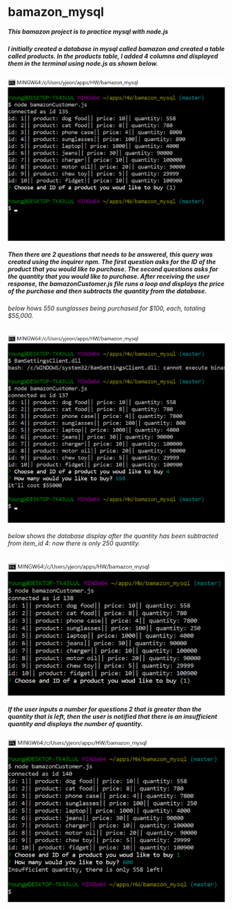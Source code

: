 # bamazon_mysql

##### This bamazon project is to practice mysql with node.js 
##### I initially created a database in mysql called bamazon and created a table called products. In the products table, I added 4 columns and displayed them in the terminal using node.js as shown below. 
![bamazon display](https://github.com/yjeong19/bamazon_mysql/blob/master/images/bamazon1.jpg)

##### Then there are 2 questions that needs to be answered, this query was created using the inquirer npm. The first question asks for the ID of the product that you would like to purchase. The second questions asks for the quantity that you would like to purchase. After receiving the user response, the bamazonCustomer.js file runs a loop and displays the price of the purchase and then subtracts the quantity from the database. 

###### below hows 550 sunglasses being purchased for $100, each, totaling $55,000. 

![bamazon display](https://github.com/yjeong19/bamazon_mysql/blob/master/images/bamazon2.png)

###### below shows the database display after the quantity has been subtracted from item_id 4: now there is only 250 quantity. 

![bamazon display](https://github.com/yjeong19/bamazon_mysql/blob/master/images/database.png)

##### If the user inputs a number for questions 2 that is greater than the quantity that is left, then the user is notified that there is an insufficient quantity and displays the number of quantity. 

![bamazon display](https://github.com/yjeong19/bamazon_mysql/blob/master/images/insufficient.png)


